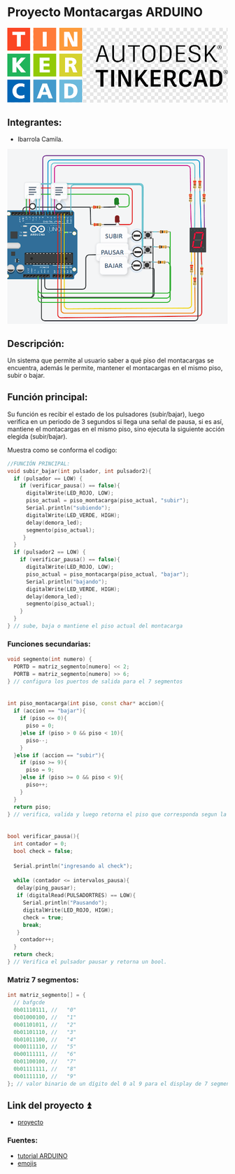 # Proyecto Montacargas ARDUINO

![portada](https://github.com/IbarrolaCamila/Proyecto-Estacion-de-Subte-Arduino/blob/main/img/TINKERCAD.png "portada")
## Integrantes:
* Ibarrola Camila.

![montacargas](https://github.com/IbarrolaCamila/Proyecto-Montacargas-Arduino/blob/master/img/montacargas.png)

## Descripción:

Un sistema que permite al usuario saber a qué piso del montacargas se encuentra, además le permite, mantener el montacargas en el mismo piso, subir o bajar. 

## Función principal:

Su función es recibir el estado de los pulsadores (subir/bajar),  luego verifica en un periodo de 3 segundos si llega una señal de pausa, si es así, mantiene el montacargas en el mismo piso, sino ejecuta la siguiente acción elegida (subir/bajar). 

Muestra como se conforma el codigo:
```c++
//FUNCIÓN PRINCIPAL:
void subir_bajar(int pulsador, int pulsador2){
  if (pulsador == LOW) {
    if (verificar_pausa() == false){
      digitalWrite(LED_ROJO, LOW);
      piso_actual = piso_montacarga(piso_actual, "subir");
      Serial.println("subiendo");
      digitalWrite(LED_VERDE, HIGH);
      delay(demora_led);
      segmento(piso_actual);
     }
  }
  if (pulsador2 == LOW) {
    if (verificar_pausa() == false){
      digitalWrite(LED_ROJO, LOW);
      piso_actual = piso_montacarga(piso_actual, "bajar");
      Serial.println("bajando");
      digitalWrite(LED_VERDE, HIGH);
      delay(demora_led);
      segmento(piso_actual);
    }
  }
} // sube, baja o mantiene el piso actual del montacarga
```
### Funciones secundarias:
```c++
void segmento(int numero) {
  PORTD = matriz_segmento[numero] << 2;
  PORTB = matriz_segmento[numero] >> 6;
} // configura los puertos de salida para el 7 segmentos


int piso_montacarga(int piso, const char* accion){
  if (accion == "bajar"){
    if (piso <= 0){
      piso = 0; 
    }else if (piso > 0 && piso < 10){
      piso--;
    }
  }else if (accion == "subir"){
    if (piso >= 9){
      piso = 9;
    }else if (piso >= 0 && piso < 9){
      piso++;
    }
  }
  return piso;
} // verifica, valida y luego retorna el piso que corresponda segun la accion


bool verificar_pausa(){
  int contador = 0;
  bool check = false;
  
  Serial.println("ingresando al check");
  
  while (contador <= intervalos_pausa){
   delay(ping_pausar);
   if (digitalRead(PULSADORTRES) == LOW){
     Serial.println("Pausando");
     digitalWrite(LED_ROJO, HIGH);
     check = true;
     break;
   }
    contador++;
  }
  return check;
} // Verifica el pulsador pausar y retorna un bool.

```
### Matriz 7 segmentos:

```c++
int matriz_segmento[] = {
  // bafgcde
  0b01110111, //   "0"       
  0b01000100, //   "1"       
  0b01101011, //   "2"       
  0b01101110, //   "3"       
  0b01011100, //   "4"       
  0b00111110, //   "5"       
  0b00111111, //   "6"       
  0b01100100, //   "7"
  0b01111111, //   "8"
  0b01111110, //   "9"
}; // valor binario de un dígito del 0 al 9 para el display de 7 segmentos

```

## Link del proyecto :arrow_double_up:

* [proyecto](https://www.tinkercad.com/things/0Srxj39qDag)


### Fuentes:

* [tutorial ARDUINO](https://www.youtube.com/watch?v=Y4qtI3yk_s0&t=200s)
* [emojis](https://gist.github.com/rxaviers/7360908)